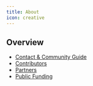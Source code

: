 ```yaml
---
title: About
icon: creative
---
```


## Overview

- [Contact & Community Guide](learnmore/contact)
- [Contributors](learnmore/team)
- [Partners](learnmore/partners)
- [Public Funding](learnmore/public)
